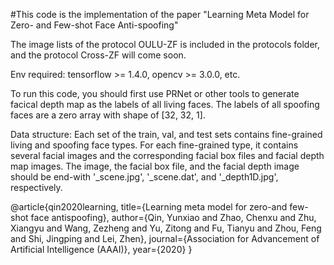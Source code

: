 #This code is the implementation of the paper "Learning Meta Model for Zero- and Few-shot Face Anti-spoofing"

The image lists of the protocol OULU-ZF is included in the protocols folder, and the protocol Cross-ZF will come soon.

Env required: tensorflow >= 1.4.0, opencv >= 3.0.0, etc.

To run this code, you should first use PRNet or other tools to generate facical depth map as the labels of all living faces.
The labels of all spoofing faces are a zero array with shape of [32, 32, 1].


Data structure:
Each set of the train, val, and test sets contains fine-grained living and spoofing face types.
For each fine-grained type, it contains several facial images and the corresponding facial box files and facial depth map images.
The image, the facial box file, and the facial depth image should be end-with '_scene.jpg', '_scene.dat', and '_depth1D.jpg', respectively.


@article{qin2020learning,
  title={Learning meta model for zero-and few-shot face antispoofing},
  author={Qin, Yunxiao and Zhao, Chenxu and Zhu, Xiangyu and Wang, Zezheng and Yu, Zitong and Fu, Tianyu and Zhou, Feng and Shi, Jingping and Lei, Zhen},
  journal={Association for Advancement of Artificial Intelligence (AAAI)},
  year={2020}
}
